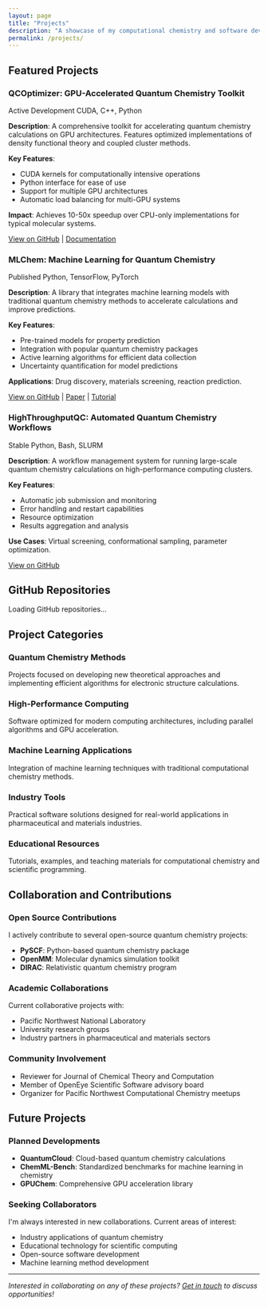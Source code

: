 ```yaml
---
layout: page
title: "Projects"
description: "A showcase of my computational chemistry and software development projects"
permalink: /projects/
---
```


## Featured Projects

### QCOptimizer: GPU-Accelerated Quantum Chemistry Toolkit
<div class="project-card featured">
  <div class="project-meta">
    <span class="project-status">Active Development</span>
    <span class="project-tech">CUDA, C++, Python</span>
  </div>
  
  **Description**: A comprehensive toolkit for accelerating quantum chemistry calculations on GPU architectures. Features optimized implementations of density functional theory and coupled cluster methods.

  **Key Features**:
  - CUDA kernels for computationally intensive operations
  - Python interface for ease of use
  - Support for multiple GPU architectures
  - Automatic load balancing for multi-GPU systems

  **Impact**: Achieves 10-50x speedup over CPU-only implementations for typical molecular systems.

  [View on GitHub](https://github.com/brycewestheimer/qcoptimizer) | [Documentation](https://qcoptimizer.readthedocs.io)
</div>

### MLChem: Machine Learning for Quantum Chemistry
<div class="project-card featured">
  <div class="project-meta">
    <span class="project-status">Published</span>
    <span class="project-tech">Python, TensorFlow, PyTorch</span>
  </div>
  
  **Description**: A library that integrates machine learning models with traditional quantum chemistry methods to accelerate calculations and improve predictions.

  **Key Features**:
  - Pre-trained models for property prediction
  - Integration with popular quantum chemistry packages
  - Active learning algorithms for efficient data collection
  - Uncertainty quantification for model predictions

  **Applications**: Drug discovery, materials screening, reaction prediction.

  [View on GitHub](https://github.com/brycewestheimer/mlchem) | [Paper](https://doi.org/example) | [Tutorial](/tutorials/mlchem-intro/)
</div>

### HighThroughputQC: Automated Quantum Chemistry Workflows
<div class="project-card">
  <div class="project-meta">
    <span class="project-status">Stable</span>
    <span class="project-tech">Python, Bash, SLURM</span>
  </div>
  
  **Description**: A workflow management system for running large-scale quantum chemistry calculations on high-performance computing clusters.

  **Key Features**:
  - Automatic job submission and monitoring
  - Error handling and restart capabilities
  - Resource optimization
  - Results aggregation and analysis

  **Use Cases**: Virtual screening, conformational sampling, parameter optimization.

  [View on GitHub](https://github.com/brycewestheimer/highthroughputqc)
</div>

## GitHub Repositories

<div id="github-projects" class="github-projects">
  <div class="loading">Loading GitHub repositories...</div>
</div>

<script>
// Fetch and display GitHub repositories
async function loadGitHubRepos() {
  try {
    const response = await fetch('https://api.github.com/users/brycewestheimer/repos?sort=updated&per_page=20');
    const repos = await response.json();
    
    const container = document.getElementById('github-projects');
    container.innerHTML = '';
    
    repos.forEach(repo => {
      if (!repo.fork && repo.name !== 'brycewestheimer.github.io') {
        const repoCard = createRepoCard(repo);
        container.appendChild(repoCard);
      }
    });
  } catch (error) {
    document.getElementById('github-projects').innerHTML = 
      '<p>Unable to load GitHub repositories. <a href="https://github.com/brycewestheimer">View on GitHub</a></p>';
  }
}

function createRepoCard(repo) {
  const card = document.createElement('div');
  card.className = 'project-card';
  
  card.innerHTML = `
    <div class="repo-header">
      <h3><a href="${repo.html_url}" target="_blank">${repo.name}</a></h3>
      <div class="repo-stats">
        <span class="repo-language">${repo.language || 'Unknown'}</span>
        <span class="repo-stars">⭐ ${repo.stargazers_count}</span>
        <span class="repo-forks">🍴 ${repo.forks_count}</span>
      </div>
    </div>
    <p class="repo-description">${repo.description || 'No description available'}</p>
    <div class="repo-topics">
      ${repo.topics ? repo.topics.map(topic => `<span class="topic-tag">${topic}</span>`).join('') : ''}
    </div>
    <div class="repo-meta">
      <span class="repo-updated">Updated ${formatDate(repo.updated_at)}</span>
    </div>
  `;
  
  return card;
}

function formatDate(dateString) {
  const date = new Date(dateString);
  return date.toLocaleDateString('en-US', { 
    year: 'numeric', 
    month: 'short', 
    day: 'numeric' 
  });
}

// Load repositories when page loads
document.addEventListener('DOMContentLoaded', loadGitHubRepos);
</script>

## Project Categories

### Quantum Chemistry Methods
Projects focused on developing new theoretical approaches and implementing efficient algorithms for electronic structure calculations.

### High-Performance Computing
Software optimized for modern computing architectures, including parallel algorithms and GPU acceleration.

### Machine Learning Applications
Integration of machine learning techniques with traditional computational chemistry methods.

### Industry Tools
Practical software solutions designed for real-world applications in pharmaceutical and materials industries.

### Educational Resources
Tutorials, examples, and teaching materials for computational chemistry and scientific programming.

## Collaboration and Contributions

### Open Source Contributions
I actively contribute to several open-source quantum chemistry projects:
- **PySCF**: Python-based quantum chemistry package
- **OpenMM**: Molecular dynamics simulation toolkit
- **DIRAC**: Relativistic quantum chemistry program

### Academic Collaborations
Current collaborative projects with:
- Pacific Northwest National Laboratory
- University research groups
- Industry partners in pharmaceutical and materials sectors

### Community Involvement
- Reviewer for Journal of Chemical Theory and Computation
- Member of OpenEye Scientific Software advisory board
- Organizer for Pacific Northwest Computational Chemistry meetups

## Future Projects

### Planned Developments
- **QuantumCloud**: Cloud-based quantum chemistry calculations
- **ChemML-Bench**: Standardized benchmarks for machine learning in chemistry
- **GPUChem**: Comprehensive GPU acceleration library

### Seeking Collaborators
I'm always interested in new collaborations. Current areas of interest:
- Industry applications of quantum chemistry
- Educational technology for scientific computing
- Open-source software development
- Machine learning method development

---

*Interested in collaborating on any of these projects? [Get in touch](/contact/) to discuss opportunities!*
